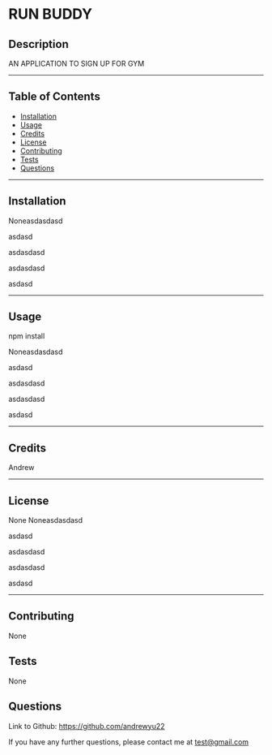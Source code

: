 # RUN BUDDY

## Description 

AN APPLICATION TO SIGN UP FOR GYM

---
## Table of Contents 

* [Installation](#Installation)
* [Usage](#Usage)
* [Credits](#Credits)
* [License](#license)
* [Contributing](#Contributing)
* [Tests](#Tests)
* [Questions](#Questions)

---
## Installation
Noneasdasdasd

asdasd

asdasdasd

asdasdasd

asdasd

---
## Usage 

npm install

Noneasdasdasd

asdasd

asdasdasd

asdasdasd

asdasd

---
## Credits

Andrew

---
## License

None
Noneasdasdasd

asdasd

asdasdasd

asdasdasd

asdasd

---
## Contributing

None

## Tests

None

## Questions

Link to Github: https://github.com/andrewyu22

If you have any further questions, please contact me at test@gmail.com
